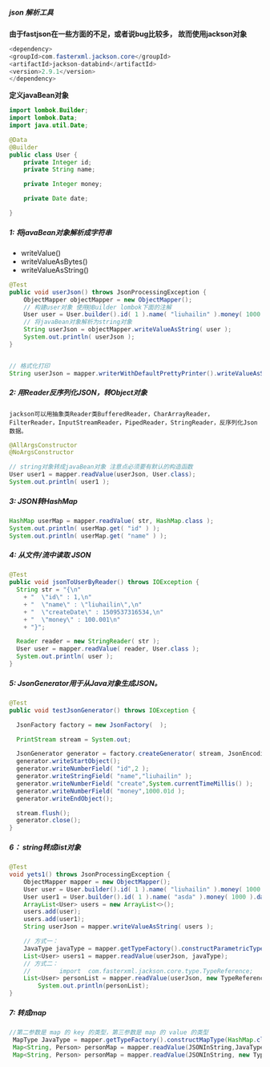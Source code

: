 ##### json 解析工具

**由于fastjson在一些方面的不足，或者说bug比较多， 故而使用jackson对象**

```java
<dependency>
<groupId>com.fasterxml.jackson.core</groupId>
<artifactId>jackson-databind</artifactId>
<version>2.9.1</version>
</dependency>
```

**定义javaBean对象**

```java
import lombok.Builder;
import lombok.Data;
import java.util.Date;

@Data
@Builder
public class User {
    private Integer id;
    private String name;

    private Integer money;

    private Date date;

}

```



##### 1: 将javaBean对象解析成字符串

- writeValue()
- writeValueAsBytes()
- writeValueAsString()

```java
@Test
public void userJson() throws JsonProcessingException {
    ObjectMapper objectMapper = new ObjectMapper();
    // 构建user对象 使用@Builder lombok下面的注解
    User user = User.builder().id( 1 ).name( "liuhailin" ).money( 1000 ).date( new Date() ).build();
    // 将javaBean对象解析为string对象
    String userJson = objectMapper.writeValueAsString( user );
    System.out.println( userJson );
}


// 格式化打印
String userJson = mapper.writerWithDefaultPrettyPrinter().writeValueAsString( user );
```

##### 2: 用Reader反序列化JSON，转Object对象

`jackson可以用抽象类Reader类BufferedReader，CharArrayReader，FilterReader，InputStreamReader，PipedReader，StringReader，反序列化Json数据。`

```java
@AllArgsConstructor
@NoArgsConstructor

// string对象转成javaBean对象 注意点必须要有默认的构造函数
User user1 = mapper.readValue(userJson, User.class);
System.out.println( user1 );

```

##### 3: JSON转HashMap

```java
HashMap userMap = mapper.readValue( str, HashMap.class );
System.out.println( userMap.get( "id" ) );
System.out.println( userMap.get( "name" ) );
```



##### 4: 从文件/流中读取 JSON

```java
@Test
public void jsonToUserByReader() throws IOException {
  String str = "{\n"
    + "  \"id\" : 1,\n"
    + "  \"name\" : \"liuhailin\",\n"
    + "  \"createDate\" : 1509537316534,\n"
    + "  \"money\" : 100.001\n"
    + "}";

  Reader reader = new StringReader( str );
  User user = mapper.readValue( reader, User.class );
  System.out.println( user );
}
```



##### 5: JsonGenerator用于从Java对象生成JSON。 

```java
@Test
public void testJsonGenerator() throws IOException {

  JsonFactory factory = new JsonFactory(  );

  PrintStream stream = System.out;

  JsonGenerator generator = factory.createGenerator( stream, JsonEncoding.UTF8 );
  generator.writeStartObject();
  generator.writeNumberField( "id",2 );
  generator.writeStringField( "name","liuhailin" );
  generator.writeNumberField( "create",System.currentTimeMillis() );
  generator.writeNumberField( "money",1000.01d );
  generator.writeEndObject();

  stream.flush();
  generator.close();
}
```



##### 6： string转成list对象

```java
@Test
void yets1() throws JsonProcessingException {
    ObjectMapper mapper = new ObjectMapper();
    User user = User.builder().id( 1 ).name( "liuhailin" ).money( 1000 ).date( new Date() ).build();
    User user1 = User.builder().id( 1 ).name( "asda" ).money( 1000 ).date( new Date() ).build();
    ArrayList<User> users = new ArrayList<>();
    users.add(user);
    users.add(user1);
    String userJson = mapper.writeValueAsString( users );

    // 方式一：
    JavaType javaType = mapper.getTypeFactory().constructParametricType(List.class,  User.class);
    List<User> users1 = mapper.readValue(userJson, javaType);
    // 方式二：
    //        import  com.fasterxml.jackson.core.type.TypeReference;
    List<User> personList = mapper.readValue(userJson, new TypeReference<List<User>>() {});
        System.out.println(personList);
}
```

##### 7: 转成map

```java
//第二参数是 map 的 key 的类型，第三参数是 map 的 value 的类型
 MapType JavaType = mapper.getTypeFactory().constructMapType(HashMap.class,String.class,Person.class);
 Map<String, Person> personMap = mapper.readValue(JSONInString,JavaType);
 Map<String, Person> personMap = mapper.readValue(JSONInString, new TypeReference<Map<String, Person>>() {});
```

